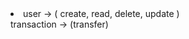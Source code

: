 
<div>
    <li>user -> ( create, read, delete, update )</li>
    </li> transaction -> (transfer) </li>
</div>